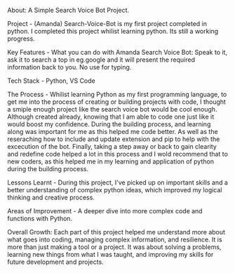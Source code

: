 About: A Simple Search Voice Bot Project.

Project - (Amanda) Search-Voice-Bot is my first project completed in python. I completed this project whilist learning python. Its still a working progress.

Key Features - What you can do with Amanda Search Voice Bot:
              Speak to it, ask it to search a top in eg.google and it will present the required information back to you. No use for typing. 
              
Tech Stack  - Python, VS Code

The Process - Whilist learning Python as my first programming language, to get me into the process of creating or building projects with code, I thought a smiple enough project like the search voice bot would be cool enough. Although created already, knowing that I am able to code one just like it would boost my confidence. During the building process, and learning along was important for me as this helped me code better. As well as the reseraching how to include and update extension and pip to help with the excecution of the bot. Finally, taking a step away or back to gain clearity and redefine code helped a lot in this process and I wold recommend that to new coders, as this helped me in my learning and application of python during the building process. 

Lessons Learnt - During this project, I've picked up on important skills and a better understanding of complex python ideas, which improved my logical thinking and creative process. 

Areas of Improvement  - A deeper dive into more complex code and functions with Python.

Overall Growth: Each part of this project helped me understand more about what goes into coding, managing complex information, and resilience. It is more than just making a tool or a project. It was about solving a problems, learning new things from what I was taught, and improving my skills for future  development and projects.

